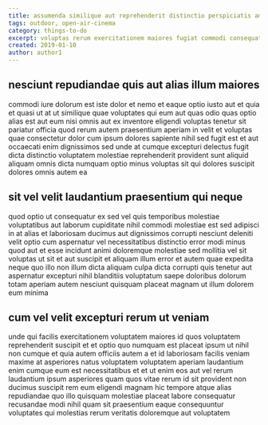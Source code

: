 ```yaml
---
title: assumenda similique aut reprehenderit distinctio perspiciatis amet article 8148
tags: outdoor, open-air-cinema
category: things-to-do
excerpt: voluptas rerum exercitationem maiores fugiat commodi consequatur
created: 2019-01-10
author: author1
---
```


## nesciunt repudiandae quis aut alias illum maiores

commodi iure dolorum est iste dolor et nemo et eaque optio iusto aut et quia et quasi ut at ut similique quae voluptates qui eum aut quas odio quas optio alias est aut eum nisi omnis aut ex inventore eligendi voluptas tenetur sit pariatur officia quod rerum autem praesentium aperiam in velit et voluptas quae consectetur dolor cum ipsum dolores sapiente nihil sed fugit est et aut occaecati enim dignissimos sed unde at cumque excepturi delectus fugit dicta distinctio voluptatem molestiae reprehenderit provident sunt aliquid aliquam omnis dicta numquam optio minus voluptas sit qui dolores suscipit dolores omnis autem ea

## sit vel velit laudantium praesentium qui neque

quod optio ut consequatur ex sed vel quis temporibus molestiae voluptatibus aut laborum cupiditate nihil commodi molestiae est sed adipisci in at alias et laboriosam ducimus aut dignissimos corrupti nesciunt deleniti velit optio cum aspernatur vel necessitatibus distinctio error modi minus quod aut et esse incidunt animi doloremque molestiae sed mollitia vel sit voluptas ut sit et aut suscipit et aliquam illum error et autem quae expedita neque quo illo non illum dicta aliquam culpa dicta corrupti quis tenetur aut aspernatur excepturi nihil blanditiis voluptatum saepe doloribus dolorum totam aperiam autem nesciunt quisquam placeat magnam ut illum dolorem eum minima

## cum vel velit excepturi rerum ut veniam

unde qui facilis exercitationem voluptatem maiores id quos voluptatem reprehenderit suscipit et et optio quo numquam est placeat ipsum ut nihil non cumque et quia autem officiis autem a et id laboriosam facilis veniam maxime at asperiores natus voluptatem voluptatem aperiam laudantium enim cumque eum est necessitatibus et et ut enim eos aut vel rerum laudantium ipsum asperiores quam quos vitae rerum id sit provident non ducimus suscipit rem eum eligendi magnam hic tempore atque alias repudiandae quo illo quisquam molestiae placeat labore consequatur recusandae modi nihil quam sit praesentium eaque consequuntur voluptates qui molestias rerum veritatis doloremque aut voluptatem
